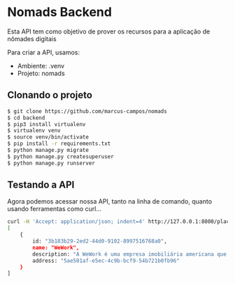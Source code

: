 # Nomads Backend

Esta API tem como objetivo de prover os recursos para a aplicação de nômades digitais

Para criar a API, usamos:

* Ambiente: .venv
* Projeto: nomads

## Clonando o projeto

```bash
$ git clone https://github.com/marcus-campos/nomads
$ cd backend
$ pip3 install virtualenv
$ virtualenv venv
$ source venv/bin/activate
$ pip install -r requirements.txt
$ python manage.py migrate
$ python manage.py createsuperuser
$ python manage.py runserver
```

## Testando a API

Agora podemos acessar nossa API, tanto na linha de comando, quanto usando ferramentas como curl...

```bash
curl -H 'Accept: application/json; indent=4' http://127.0.0.1:8000/places/
[
    {
        id: "3b183b29-2ed2-44d0-9102-8997516768a0",
        name: "WeWork",
        description: "A WeWork é uma empresa imobiliária americana que fornece espaços de trabalho compartilhados para startups de tecnologia e serviços para outras empresas.",
        address: "5ae501af-e5ec-4c9b-bcf9-54b721b0fb96"
    }
]
```